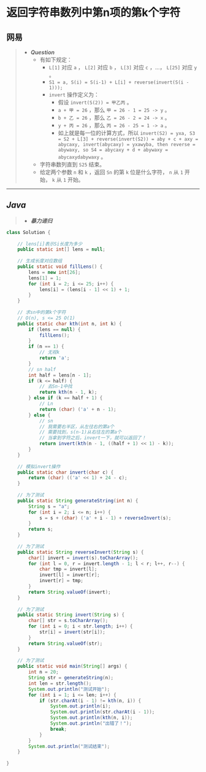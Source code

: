 # 返回字符串数列中第n项的第k个字符

## 网易

> - ***Question***
>   - 有如下规定：
>     - `L[1]` 对应 `a` ， `L[2]` 对应 `b` ， `L[3]` 对应 `c` ，...， `L[25]` 对应 `y` 。
>     - `S1 = a, S(i) = S(i-1) + L[i] + reverse(invert(S(i - 1)));`
>     - `invert` 操作定义为：
>       - 假设 `invert(S(2)) = 甲乙丙` 。
>       - `a + 甲 = 26` ，那么 `甲 = 26 - 1 = 25 -> y` 。
>       - `b + 乙 = 26` ，那么 `乙 = 26 - 2 = 24 -> x` 。
>       - `y + 丙 = 26` ，那么 `丙 = 26 - 25 = 1 -> a` 。
>       - 如上就是每一位的计算方式，所以 `invert(S2) = yxa, S3 = S2 + L[3] + reverse(invert(S2)) = aby + c + axy = abycaxy, invert(abycaxy) = yxawyba, then reverse = abywaxy, so S4 = abycaxy + d + abywaxy = abycaxydabywaxy` 。
>   - 字符串数列直到 `S25` 结束。
>   - 给定两个参数 `n` 和 `k` ，返回 `Sn` 的第 `k` 位是什么字符， `n` 从 `1` 开始， `k` 从 `1` 开始。

---

## *Java*

> - ***暴力递归***

```java
class Solution {
    
    // lens[i]表示Si长度为多少
    public static int[] lens = null;
    
    // 生成长度对应数组
    public static void fillLens() {
        lens = new int[26];
        lens[1] = 1;
        for (int i = 2; i <= 25; i++) {
            lens[i] = (lens[i - 1] << 1) + 1;
        }
    }
    
    // 求sn中的第k个字符
    // O(n), s <= 25 O(1)
    public static char kth(int n, int k) {
        if (lens == null) {
            fillLens();
        }
        if (n == 1) { 
            // 无视k
            return 'a';
        }
        // sn half
        int half = lens[n - 1];
        if (k <= half) {
            // 去Sn-1中找
            return kth(n - 1, k);
        } else if (k == half + 1) {
            // Ln
            return (char) ('a' + n - 1);
        } else {
            // sn
            // 我需要右半区，从左往右的第a个
            // 需要找到，s(n-1)从右往左的第a个
            // 当拿到字符之后，invert一下，就可以返回了！
            return invert(kth(n - 1, ((half + 1) << 1) - k));
        }
    }
    
    // 模拟invert操作
    public static char invert(char c) {
        return (char) (('a' << 1) + 24 - c);
    }
    
    // 为了测试
    public static String generateString(int n) {
        String s = "a";
        for (int i = 2; i <= n; i++) {
            s = s + (char) ('a' + i - 1) + reverseInvert(s);
        }
        return s;
    }
    
    // 为了测试
    public static String reverseInvert(String s) {
        char[] invert = invert(s).toCharArray();
        for (int l = 0, r = invert.length - 1; l < r; l++, r--) {
            char tmp = invert[l];
            invert[l] = invert[r];
            invert[r] = tmp;
        }
        return String.valueOf(invert);
    }
    
    // 为了测试
    public static String invert(String s) {
        char[] str = s.toCharArray();
        for (int i = 0; i < str.length; i++) {
            str[i] = invert(str[i]);
        }
        return String.valueOf(str);
    }
    
    // 为了测试
    public static void main(String[] args) {
        int n = 20;
        String str = generateString(n);
        int len = str.length();
        System.out.println("测试开始");
        for (int i = 1; i <= len; i++) {
            if (str.charAt(i - 1) != kth(n, i)) {
                System.out.println(i);
                System.out.println(str.charAt(i - 1));
                System.out.println(kth(n, i));
                System.out.println("出错了！");
                break;
            }
        }
        System.out.println("测试结束");
    }
    
}
```
